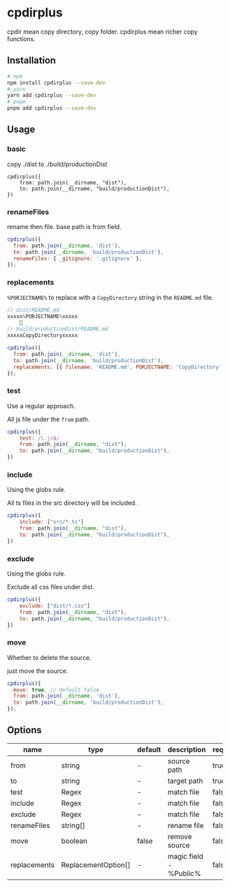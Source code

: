 # cpdirplus

cpdir mean copy directory, copy folder.
cpdirplus mean richer copy functions.

## Installation

```bash
# npm
npm install cpdirplus --save-dev
# yarn
yarn add cpdirplus --save-dev
# pnpm
pnpm add cpdirplus --save-dev
```

## Usage

### basic

copy ./dist to ./build/productionDist

```
cpdirplus({
    from: path.join(__dirname, "dist"),
    to: path.join(__dirname, "build/productionDist"),
})
```

### renameFiles

rename then file. base path is from field.

```js
cpdirplus({
  from: path.join(__dirname, 'dist'),
  to: path.join(__dirname, 'build/productionDist'),
  renameFiles: { _gitignore: '.gitignore' },
});
```

### replacements

`%PORJECTNAME%` to replace with a `CopyDirectory` string in the `README.md` file.

```js
// dist/README.md
xxxxx%PORJECTNAME%xxxxx
    🔽
// build/productionDist/README.md
xxxxxCopyDirectoryxxxxx
```

```js
cpdirplus({
  from: path.join(__dirname, 'dist'),
  to: path.join(__dirname, 'build/productionDist'),
  replacements: [{ filename: 'README.md', PORJECTNAME: 'CopyDirectory' }],
});
```

### test

Use a regular approach.

All js file under the `from` path.

```js
cpdirplus({
    test: /\.js$/
    from: path.join(__dirname, "dist"),
    to: path.join(__dirname, "build/productionDist"),
})
```

### include

Using the globs rule.

All ts files in the src directory will be included.

```js
cpdirplus({
    include: ["src/*.ts"]
    from: path.join(__dirname, "dist"),
    to: path.join(__dirname, "build/productionDist"),
})
```

### exclude

Using the globs rule.

Exclude all css files under dist.

```js
cpdirplus({
    exclude: ["dist/*.css"]
    from: path.join(__dirname, "dist"),
    to: path.join(__dirname, "build/productionDist"),
})
```

### move

Whether to delete the source.

just move the source.

```js
cpdirplus({
  move: true, // default false
  from: path.join(__dirname, 'dist'),
  to: path.join(__dirname, 'build/productionDist'),
});
```

## Options

| name         | type                | default | description            | required |
| ------------ | ------------------- | ------- | ---------------------- | -------- |
| from         | string              | -       | source path            | true     |
| to           | string              | -       | target path            | true     |
| test         | Regex               | -       | match file             | false    |
| include      | Regex               | -       | match file             | false    |
| exclude      | Regex               | -       | match file             | false    |
| renameFiles  | string[]            | -       | rename file            | false    |
| move         | boolean             | false   | remove source          | false    |
| replacements | ReplacementOption[] | -       | magic field - %Public% | false    |
